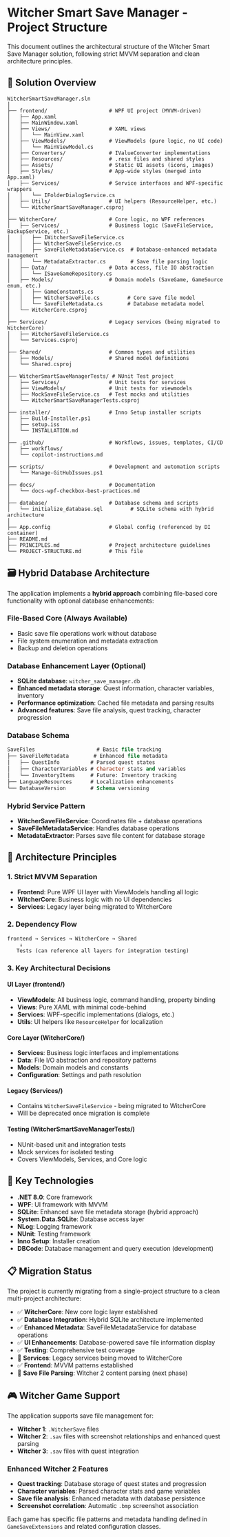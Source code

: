# Witcher Smart Save Manager - Project Structure

This document outlines the architectural structure of the Witcher Smart Save Manager solution, following strict MVVM separation and clean architecture principles.

## 📁 Solution Overview

```
WitcherSmartSaveManager.sln
│
├── frontend/                    # WPF UI project (MVVM-driven)
│   ├── App.xaml
│   ├── MainWindow.xaml
│   ├── Views/                   # XAML views
│   │   └── MainView.xaml
│   ├── ViewModels/              # ViewModels (pure logic, no UI code)
│   │   └── MainViewModel.cs
│   ├── Converters/              # IValueConverter implementations
│   ├── Resources/               # .resx files and shared styles
│   ├── Assets/                  # Static UI assets (icons, images)
│   ├── Styles/                  # App-wide styles (merged into App.xaml)
│   ├── Services/                # Service interfaces and WPF-specific wrappers
│   │   └── IFolderDialogService.cs
│   ├── Utils/                   # UI helpers (ResourceHelper, etc.)
│   └── WitcherSmartSaveManager.csproj
│
├── WitcherCore/                 # Core logic, no WPF references
│   ├── Services/                # Business logic (SaveFileService, BackupService, etc.)
│   │   ├── IWitcherSaveFileService.cs
│   │   ├── WitcherSaveFileService.cs
│   │   ├── SaveFileMetadataService.cs  # Database-enhanced metadata management
│   │   └── MetadataExtractor.cs        # Save file parsing logic
│   ├── Data/                    # Data access, file IO abstraction
│   │   └── ISaveGameRepository.cs
│   ├── Models/                  # Domain models (SaveGame, GameSource enum, etc.)
│   │   ├── GameConstants.cs
│   │   ├── WitcherSaveFile.cs         # Core save file model
│   │   └── SaveFileMetadata.cs        # Database metadata model
│   └── WitcherCore.csproj
│
├── Services/                    # Legacy services (being migrated to WitcherCore)
│   ├── WitcherSaveFileService.cs
│   └── Services.csproj
│
├── Shared/                      # Common types and utilities
│   ├── Models/                  # Shared model definitions
│   └── Shared.csproj
│
├── WitcherSmartSaveManagerTests/ # NUnit Test project
│   ├── Services/                # Unit tests for services
│   ├── ViewModels/              # Unit tests for viewmodels
│   ├── MockSaveFileService.cs   # Test mocks and utilities
│   └── WitcherSmartSaveManagerTests.csproj
│
├── installer/                   # Inno Setup installer scripts
│   ├── Build-Installer.ps1
│   ├── setup.iss
│   └── INSTALLATION.md
│
├── .github/                     # Workflows, issues, templates, CI/CD
│   ├── workflows/
│   └── copilot-instructions.md
│
├── scripts/                     # Development and automation scripts
│   └── Manage-GitHubIssues.ps1
│
├── docs/                        # Documentation
│   └── docs-wpf-checkbox-best-practices.md
│
├── database/                    # Database schema and scripts
│   └── initialize_database.sql         # SQLite schema with hybrid architecture
│
├── App.config                   # Global config (referenced by DI container)
├── README.md
├── PRINCIPLES.md                # Project architecture guidelines
└── PROJECT-STRUCTURE.md         # This file
```

## 🗃️ Hybrid Database Architecture

The application implements a **hybrid approach** combining file-based core functionality with optional database enhancements:

### **File-Based Core (Always Available)**
- Basic save file operations work without database
- File system enumeration and metadata extraction
- Backup and deletion operations

### **Database Enhancement Layer (Optional)**
- **SQLite database**: `witcher_save_manager.db`
- **Enhanced metadata storage**: Quest information, character variables, inventory
- **Performance optimization**: Cached file metadata and parsing results
- **Advanced features**: Save file analysis, quest tracking, character progression

### **Database Schema**
```sql
SaveFiles                    # Basic file tracking
├── SaveFileMetadata        # Enhanced file metadata
│   ├── QuestInfo          # Parsed quest states
│   ├── CharacterVariables # Character stats and variables
│   └── InventoryItems     # Future: Inventory tracking
├── LanguageResources      # Localization enhancements
└── DatabaseVersion        # Schema versioning
```

### **Hybrid Service Pattern**
- **WitcherSaveFileService**: Coordinates file + database operations
- **SaveFileMetadataService**: Handles database operations
- **MetadataExtractor**: Parses save file content for database storage

## 🎯 Architecture Principles

### **1. Strict MVVM Separation**
- **Frontend**: Pure WPF UI layer with ViewModels handling all logic
- **WitcherCore**: Business logic with no UI dependencies
- **Services**: Legacy layer being migrated to WitcherCore

### **2. Dependency Flow**
```
frontend → Services → WitcherCore → Shared
    ↓
   Tests (can reference all layers for integration testing)
```

### **3. Key Architectural Decisions**

#### **UI Layer (frontend/)**
- **ViewModels**: All business logic, command handling, property binding
- **Views**: Pure XAML with minimal code-behind
- **Services**: WPF-specific implementations (dialogs, etc.)
- **Utils**: UI helpers like `ResourceHelper` for localization

#### **Core Layer (WitcherCore/)**
- **Services**: Business logic interfaces and implementations
- **Data**: File I/O abstraction and repository patterns
- **Models**: Domain models and constants
- **Configuration**: Settings and path resolution

#### **Legacy (Services/)**
- Contains `WitcherSaveFileService` - being migrated to WitcherCore
- Will be deprecated once migration is complete

#### **Testing (WitcherSmartSaveManagerTests/)**
- NUnit-based unit and integration tests
- Mock services for isolated testing
- Covers ViewModels, Services, and Core logic

## 🔧 Key Technologies

- **.NET 8.0**: Core framework
- **WPF**: UI framework with MVVM
- **SQLite**: Enhanced save file metadata storage (hybrid approach)
- **System.Data.SQLite**: Database access layer
- **NLog**: Logging framework
- **NUnit**: Testing framework
- **Inno Setup**: Installer creation
- **DBCode**: Database management and query execution (development)

## 📋 Migration Status

The project is currently migrating from a single-project structure to a clean multi-project architecture:

- ✅ **WitcherCore**: New core logic layer established
- ✅ **Database Integration**: Hybrid SQLite architecture implemented
- ✅ **Enhanced Metadata**: SaveFileMetadataService for database operations
- ✅ **UI Enhancements**: Database-powered save file information display
- ✅ **Testing**: Comprehensive test coverage
- 🔄 **Services**: Legacy services being moved to WitcherCore
- ✅ **Frontend**: MVVM patterns established
- 🚧 **Save File Parsing**: Witcher 2 content parsing (next phase)

## 🎮 Witcher Game Support

The application supports save file management for:
- **Witcher 1**: `.WitcherSave` files
- **Witcher 2**: `.sav` files with screenshot relationships and enhanced quest parsing
- **Witcher 3**: `.sav` files with quest integration

### **Enhanced Witcher 2 Features**
- **Quest tracking**: Database storage of quest states and progression
- **Character variables**: Parsed character stats and game variables
- **Save file analysis**: Enhanced metadata with database persistence
- **Screenshot correlation**: Automatic `.bmp` screenshot association

Each game has specific file patterns and metadata handling defined in `GameSaveExtensions` and related configuration classes.
